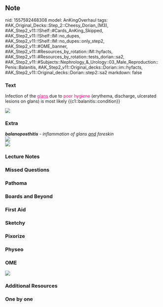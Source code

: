 ## Note
nid: 1557592468308
model: AnKingOverhaul
tags: #AK_Original_Decks::Step_2::Cheesy_Dorian_(M3), #AK_Step2_v11::!Shelf::#Cards_AnKing_Skipped, #AK_Step2_v11::!Shelf::IM::no_dupes, #AK_Step2_v11::!Shelf::IM::no_dupes::only_step2, #AK_Step2_v11::#OME_banner, #AK_Step2_v11::#Resources_by_rotation::IM::hyfacts, #AK_Step2_v11::#Resources_by_rotation::tests_dorian::sa2, #AK_Step2_v11::#Subjects::Nephrology_&_Urology::03_Male_Reproduction::Penis::Balanitis, #AK_Step2_v11::Original_decks::Dorian::im::hyfacts, #AK_Step2_v11::Original_decks::Dorian::step2::sa2
markdown: false

### Text
Infection of the <font color="#FC0280"><u>glans</u></font> due to
<font color="#FC0280">poor hygiene</font> (erythema, discharge,
ulcerated lesions on glans) is most likely
{{c1::balanitis::condition}}
<div><img src="big_585d504e56ac7.jpg"></div>

### Extra
<div>
  <i><b>balanoposthitis</b> - inflammation of glans <u>and</u>
  foreskin</i>
</div>
<div>
  <i><img src="paste-197791833915395.jpg"></i>
</div>
<div>
  <i><img src="paste-2230698639360001.jpg"></i>
</div>

### Lecture Notes


### Missed Questions


### Pathoma


### Boards and Beyond


### First Aid


### Sketchy


### Pixorize


### Physeo


### OME
<div class="ome-widget">
  <a href="https://onlinemeded.org?ref=anki"><img src=
  "_OME_AnkiFlashcards_General_3.png"></a>
</div>

### Additional Resources


### One by one

